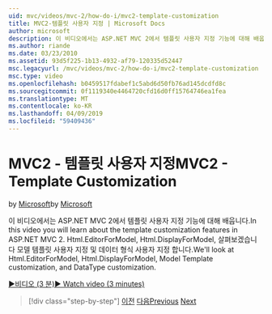 ```yaml
---
uid: mvc/videos/mvc-2/how-do-i/mvc2-template-customization
title: MVC2-템플릿 사용자 지정 | Microsoft Docs
author: microsoft
description: 이 비디오에서는 ASP.NET MVC 2에서 템플릿 사용자 지정 기능에 대해 배웁니다. Html.EditorForModel Html.DisplayForModel, 모델 Templ 살펴보겠습니다...
ms.author: riande
ms.date: 03/23/2010
ms.assetid: 93d5f225-1b13-4932-af79-120335d52447
msc.legacyurl: /mvc/videos/mvc-2/how-do-i/mvc2-template-customization
msc.type: video
ms.openlocfilehash: b0459517fdabef1c5abd6d50fb76ad145dcdfd8c
ms.sourcegitcommit: 0f1119340e4464720cfd16d0ff15764746ea1fea
ms.translationtype: MT
ms.contentlocale: ko-KR
ms.lasthandoff: 04/09/2019
ms.locfileid: "59409436"
---
```

# <a name="mvc2---template-customization"></a><span data-ttu-id="d692a-104">MVC2 - 템플릿 사용자 지정</span><span class="sxs-lookup"><span data-stu-id="d692a-104">MVC2 - Template Customization</span></span>

<span data-ttu-id="d692a-105">by [Microsoft](https://github.com/microsoft)</span><span class="sxs-lookup"><span data-stu-id="d692a-105">by [Microsoft](https://github.com/microsoft)</span></span>

<span data-ttu-id="d692a-106">이 비디오에서는 ASP.NET MVC 2에서 템플릿 사용자 지정 기능에 대해 배웁니다.</span><span class="sxs-lookup"><span data-stu-id="d692a-106">In this video you will learn about the template customization features in ASP.NET MVC 2.</span></span> <span data-ttu-id="d692a-107">Html.EditorForModel, Html.DisplayForModel, 살펴보겠습니다 모델 템플릿 사용자 지정 및 데이터 형식 사용자 지정 합니다.</span><span class="sxs-lookup"><span data-stu-id="d692a-107">We'll look at Html.EditorForModel, Html.DisplayForModel, Model Template customization, and DataType customization.</span></span>

[<span data-ttu-id="d692a-108">&#9654;비디오 (3 분)</span><span class="sxs-lookup"><span data-stu-id="d692a-108">&#9654; Watch video (3 minutes)</span></span>](https://channel9.msdn.com/Blogs/ASP-NET-Site-Videos/mvc2-template-customization)

> [!div class="step-by-step"]
> <span data-ttu-id="d692a-109">[이전](mvc2-model-validation.md)
> [다음](aspnet-mvc-2-areas.md)</span><span class="sxs-lookup"><span data-stu-id="d692a-109">[Previous](mvc2-model-validation.md)
[Next](aspnet-mvc-2-areas.md)</span></span>

